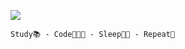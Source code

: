 
![](https://s10.gifyu.com/images/ezgif-7-0e2de5f50ae6.gif)

  
`Study📚 - Code👨🏻‍💻 - Sleep🛌🏻 - Repeat🔁`



